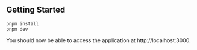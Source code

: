 
## Getting Started


```
pnpm install
pnpm dev
```

You should now be able to access the application at http://localhost:3000.
